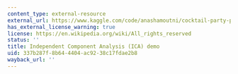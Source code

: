 ```yaml
---
content_type: external-resource
external_url: https://www.kaggle.com/code/anashamoutni/cocktail-party-problem-tutorial-using-fastica
has_external_license_warning: true
license: https://en.wikipedia.org/wiki/All_rights_reserved
status: ''
title: Independent Component Analysis (ICA) demo
uid: 337b287f-8b64-4404-ac92-38c17fdae2b8
wayback_url: ''
---
```

